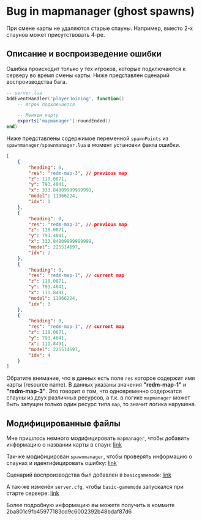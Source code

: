 # Bug in mapmanager (ghost spawns)

При смене карты не удаляются старые спауны. Например, вместо 2-х спаунов может присутствовать 4-ре. 

## Описание и воспроизведение ошибки

Ошибка происходит только у тех игроков, которые подключаются к серверу во время смены карты. Ниже представлен сценарий воспроизводства бага.

```lua
-- server.lua
AddEventHandler('playerJoining', function()
    -- Игрок подключается

    -- Меняем карту
    exports['mapmanager']:roundEnded()
end)
```

Ниже представлены содержимое переменной `spawnPoints` из `spawnmanager/spawnmanager.lua` в момент установки факта ошибки.

```json
[
    {
        "heading": 0,
        "res": "redm-map-3", // previous map
        "z": 118.0871,
        "y": 793.4041,
        "x": 333.84909999999999,
        "model": 11966224,
        "idx": 1
    },
    {
        "heading": 0,
        "res": "redm-map-3", // previous map
        "z": 118.0871,
        "y": 793.4041,
        "x": 333.84909999999999,
        "model": 225514697,
        "idx": 2
    },
    {
        "heading": 0,
        "res": "redm-map-1", // current map
        "z": 118.0871,
        "y": 793.4041,
        "x": 111.8491,
        "model": 11966224,
        "idx": 3
    },
    {
        "heading": 0,
        "res": "redm-map-1", // current map
        "z": 118.0871,
        "y": 793.4041,
        "x": 111.8491,
        "model": 225514697,
        "idx": 4
    }
]
```

Обратите внимание, что в данных есть поле `res` которое содержит имя карты (resource name). В данных указаны значения **"redm-map-1"** и **"redm-map-3"**. Это говорит о том, что одновременно содержатся спауны из двух различных ресурсов, а т.к. в логике `mapmanager` может быть запущен только один ресурс типа `map`, то значит логика нарушена.

## Модифицированные файлы

Мне пришлось немного модифицировать `mapmanager`, чтобы добавить информацию о названии карты в спаун: [link](resources\[managers]\mapmanager\mapmanager_shared.lua#52)

Так-же модифицирован `spawnmanager`, чтобы проверять информацию о спаунах и идентифицировать ошибку:
[link](resources\[managers]\spawnmanager\spawnmanager.lua#4)

Сценарий воспроизводства был добавлен в `basicgamemode`:
[link](resources\[gamemodes]\basic-gamemode\basic_server.lua)

А так-же изменён `server.cfg`, чтобы `basic-gamemode` запускался при старте сервере:
[link](server.cfg#28)

Более подробную информацию вы можете получить в коммите 2ba801c9fb45977183cd9c6002392b48bdaf87d6
